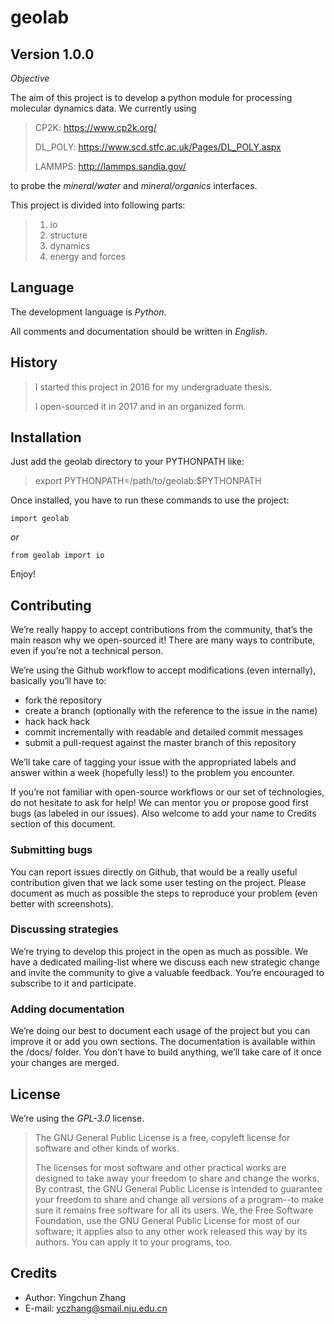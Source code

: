 # geolab

## Version 1.0.0

*Objective*

The aim of this project is to develop a python module for processing molecular 
dynamics data. We currently using 
>   
>   CP2K: https://www.cp2k.org/
>   
>   DL_POLY: https://www.scd.stfc.ac.uk/Pages/DL_POLY.aspx
>   
>   LAMMPS: http://lammps.sandia.gov/
>   
to probe the *mineral/water* and *mineral/organics* interfaces.

This project is divided into following parts:

>   1. io
>   2. structure
>   3. dynamics
>   4. energy and forces

## Language

The development language is *Python*. 

All comments and documentation should be written in *English*.

## History

> I started this project in 2016 for my undergraduate thesis.
> 
> I open-sourced it in 2017 and in an organized form.

## Installation

Just add the geolab directory to your PYTHONPATH like:
>   export PYTHONPATH=/path/to/geolab:$PYTHONPATH

Once installed, you have to run these commands to use the project:

	import geolab
	 
*or*
	 
	from geolab import io

Enjoy!

## Contributing

We’re really happy to accept contributions from the community, that’s the main reason why we open-sourced it! There are many ways to contribute, even if you’re not a technical person.

We’re using the Github workflow to accept modifications (even internally), basically you’ll have to:

* fork the repository
* create a branch (optionally with the reference to the issue in the name)
* hack hack hack
* commit incrementally with readable and detailed commit messages
* submit a pull-request against the master branch of this repository

We’ll take care of tagging your issue with the appropriated labels and answer within a week (hopefully less!) to the problem you encounter.

If you’re not familiar with open-source workflows or our set of technologies, do not hesitate to ask for help! We can mentor you or propose good first bugs (as labeled in our issues). Also welcome to add your name to Credits section of this document.

### Submitting bugs

You can report issues directly on Github, that would be a really useful contribution given that we lack some user testing on the project. Please document as much as possible the steps to reproduce your problem (even better with screenshots).

### Discussing strategies

We’re trying to develop this project in the open as much as possible. We have a dedicated mailing-list where we discuss each new strategic change and invite the community to give a valuable feedback. You’re encouraged to subscribe to it and participate.

### Adding documentation

We’re doing our best to document each usage of the project but you can improve it or add you own sections. The documentation is available within the /docs/ folder. You don’t have to build anything, we’ll take care of it once your changes are merged.


## License

We’re using the *GPL-3.0* license.
> 
>   The GNU General Public License is a free, copyleft license for
> software and other kinds of works.
> 
>   The licenses for most software and other practical works are designed
> to take away your freedom to share and change the works.  By contrast,
> the GNU General Public License is intended to guarantee your freedom to
> share and change all versions of a program--to make sure it remains free
> software for all its users.  We, the Free Software Foundation, use the
> GNU General Public License for most of our software; it applies also to
> any other work released this way by its authors.  You can apply it to
> your programs, too.
> 

## Credits

* Author: Yingchun Zhang
* E-mail: yczhang@smail.nju.edu.cn

